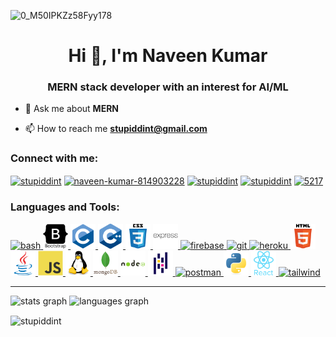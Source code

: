 <!-- <img src="https://miro.medium.com/max/2878/0*M50IPKZz58Fyy178.gif" />
<img src="https://miro.medium.com/max/2878/0*M50IPKZz58Fyy178.gif"> -->
![0_M50IPKZz58Fyy178](https://user-images.githubusercontent.com/94122792/212531512-20606b17-d270-4078-9485-47364a48e5fa.gif)
<h1 align="center">Hi 👋, I'm Naveen Kumar</h1>
<h3 align="center">MERN stack developer with an interest for AI/ML</h3>

<!-- <p align="left"> <a href="https://github.com/ryo-ma/github-profile-trophy"><img src="https://github-profile-trophy.vercel.app/?username=stupiddint" alt="stupiddint" /></a> </p> -->


- 💬 Ask me about **MERN**

- 📫 How to reach me **stupiddint@gmail.com**

<h3 align="left">Connect with me:</h3>
<p align="left">
<a href="https://twitter.com/stupiddint" target="blank"><img align="center" src="https://raw.githubusercontent.com/rahuldkjain/github-profile-readme-generator/master/src/images/icons/Social/twitter.svg" alt="stupiddint" height="30" width="40" /></a>
<a href="https://linkedin.com/in/naveen-kumar-814903228" target="blank"><img align="center" src="https://raw.githubusercontent.com/rahuldkjain/github-profile-readme-generator/master/src/images/icons/Social/linked-in-alt.svg" alt="naveen-kumar-814903228" height="30" width="40" /></a>
<a href="https://kaggle.com/stupiddint" target="blank"><img align="center" src="https://raw.githubusercontent.com/rahuldkjain/github-profile-readme-generator/master/src/images/icons/Social/kaggle.svg" alt="stupiddint" height="30" width="40" /></a>
<a href="https://www.leetcode.com/stupiddint" target="blank"><img align="center" src="https://raw.githubusercontent.com/rahuldkjain/github-profile-readme-generator/master/src/images/icons/Social/leet-code.svg" alt="stupiddint" height="30" width="40" /></a>
<a href="https://discord.gg/5217" target="blank"><img align="center" src="https://raw.githubusercontent.com/rahuldkjain/github-profile-readme-generator/master/src/images/icons/Social/discord.svg" alt="5217" height="30" width="40" /></a>
</p>

<h3 align="left">Languages and Tools:</h3>
<p align="left"> <a href="https://www.gnu.org/software/bash/" target="_blank" rel="noreferrer"> <img src="https://www.vectorlogo.zone/logos/gnu_bash/gnu_bash-icon.svg" alt="bash" width="40" height="40"/> </a> <a href="https://getbootstrap.com" target="_blank" rel="noreferrer"> <img src="https://raw.githubusercontent.com/devicons/devicon/master/icons/bootstrap/bootstrap-plain-wordmark.svg" alt="bootstrap" width="40" height="40"/> </a> <a href="https://www.cprogramming.com/" target="_blank" rel="noreferrer"> <img src="https://raw.githubusercontent.com/devicons/devicon/master/icons/c/c-original.svg" alt="c" width="40" height="40"/> </a> <a href="https://www.w3schools.com/cpp/" target="_blank" rel="noreferrer"> <img src="https://raw.githubusercontent.com/devicons/devicon/master/icons/cplusplus/cplusplus-original.svg" alt="cplusplus" width="40" height="40"/> </a> <a href="https://www.w3schools.com/css/" target="_blank" rel="noreferrer"> <img src="https://raw.githubusercontent.com/devicons/devicon/master/icons/css3/css3-original-wordmark.svg" alt="css3" width="40" height="40"/> </a> <a href="https://expressjs.com" target="_blank" rel="noreferrer"> <img src="https://raw.githubusercontent.com/devicons/devicon/master/icons/express/express-original-wordmark.svg" alt="express" width="40" height="40"/> </a> <a href="https://firebase.google.com/" target="_blank" rel="noreferrer"> <img src="https://www.vectorlogo.zone/logos/firebase/firebase-icon.svg" alt="firebase" width="40" height="40"/> </a> <a href="https://git-scm.com/" target="_blank" rel="noreferrer"> <img src="https://www.vectorlogo.zone/logos/git-scm/git-scm-icon.svg" alt="git" width="40" height="40"/> </a> <a href="https://heroku.com" target="_blank" rel="noreferrer"> <img src="https://www.vectorlogo.zone/logos/heroku/heroku-icon.svg" alt="heroku" width="40" height="40"/> </a> <a href="https://www.w3.org/html/" target="_blank" rel="noreferrer"> <img src="https://raw.githubusercontent.com/devicons/devicon/master/icons/html5/html5-original-wordmark.svg" alt="html5" width="40" height="40"/> </a> <a href="https://www.java.com" target="_blank" rel="noreferrer"> <img src="https://raw.githubusercontent.com/devicons/devicon/master/icons/java/java-original.svg" alt="java" width="40" height="40"/> </a> <a href="https://developer.mozilla.org/en-US/docs/Web/JavaScript" target="_blank" rel="noreferrer"> <img src="https://raw.githubusercontent.com/devicons/devicon/master/icons/javascript/javascript-original.svg" alt="javascript" width="40" height="40"/> </a> <a href="https://www.linux.org/" target="_blank" rel="noreferrer"> <img src="https://raw.githubusercontent.com/devicons/devicon/master/icons/linux/linux-original.svg" alt="linux" width="40" height="40"/> </a> <a href="https://www.mongodb.com/" target="_blank" rel="noreferrer"> <img src="https://raw.githubusercontent.com/devicons/devicon/master/icons/mongodb/mongodb-original-wordmark.svg" alt="mongodb" width="40" height="40"/> </a> <a href="https://nodejs.org" target="_blank" rel="noreferrer"> <img src="https://raw.githubusercontent.com/devicons/devicon/master/icons/nodejs/nodejs-original-wordmark.svg" alt="nodejs" width="40" height="40"/> </a> <a href="https://pandas.pydata.org/" target="_blank" rel="noreferrer"> <img src="https://raw.githubusercontent.com/devicons/devicon/2ae2a900d2f041da66e950e4d48052658d850630/icons/pandas/pandas-original.svg" alt="pandas" width="40" height="40"/> </a> <a href="https://postman.com" target="_blank" rel="noreferrer"> <img src="https://www.vectorlogo.zone/logos/getpostman/getpostman-icon.svg" alt="postman" width="40" height="40"/> </a> <a href="https://www.python.org" target="_blank" rel="noreferrer"> <img src="https://raw.githubusercontent.com/devicons/devicon/master/icons/python/python-original.svg" alt="python" width="40" height="40"/> </a> <a href="https://reactjs.org/" target="_blank" rel="noreferrer"> <img src="https://raw.githubusercontent.com/devicons/devicon/master/icons/react/react-original-wordmark.svg" alt="react" width="40" height="40"/> </a> <a href="https://tailwindcss.com/" target="_blank" rel="noreferrer"> <img src="https://www.vectorlogo.zone/logos/tailwindcss/tailwindcss-icon.svg" alt="tailwind" width="40" height="40"/> </a> </p>
<hr>
<!--stats  -->

<!-- <p>
  <img align="right"
    src="https://github-readme-stats.vercel.app/api/top-langs/?username=stupiddint&langs_count=8&theme=react" />
</p> -->
<!-- 
<a href="https://github.com/stupiddint"><img alt="naveen's Github Stats"
    src="https://github-readme-stats.vercel.app/api?username=stupiddint&show_icons=true&count_private=true&theme=react&bg_color=151515" /></a> -->
<!-- <a href="https://github.com/stupiddint"><img alt="naveen's Github Stats"
    src="https://github-readme-stats.vercel.app/api?username=stupiddint&show_icons=true&count_private=true&theme=react&bg_color=151515" /></a> -->

<!-- <p><img align="center" src="https://github-readme-streak-stats.herokuapp.com/?user=stupiddint&theme=black-ice"
    alt="thespeedx" /></p> -->

<div align="left">
  <img src="https://github-readme-stats.vercel.app/api?hide_title=false&hide_rank=false&show_icons=true&include_all_commits=true&count_private=true&disable_animations=false&theme=react&locale=en&hide_border=false&username=stupiddint" height="150" alt="stats graph"  />
  <img src="https://github-readme-stats.vercel.app/api/top-langs?locale=en&hide_title=true&layout=compact&card_width=320&langs_count=5&theme=dracula&hide_border=false&username=stupiddint" height="150" alt="languages graph"  />
</div>
<p><img align="center" src="https://github-readme-streak-stats.herokuapp.com/?user=stupiddint&theme=black-ice"
    alt="stupiddint" /></p>
<!-- 
<p><img align="right" src="https://github-readme-stats.vercel.app/api/top-langs?username=stupiddint&show_icons=true&locale=en&layout=compact" alt="stupiddint" /></p>

<p>&nbsp;<img align="center" src="https://github-readme-stats.vercel.app/api?username=stupiddint&show_icons=true&locale=en" alt="stupiddint" /></p>

<p><img align="center" src="https://github-readme-streak-stats.herokuapp.com/?user=stupiddint&" alt="stupiddint" /></p> -->
